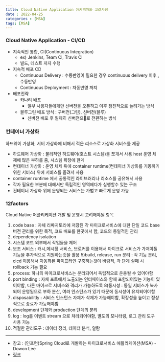 ```yaml
---
title: Cloud Native Application 아키텍처와 고려사항
date : 2022-04-25
categories : [MSA]
tags: [MSA]
---
```


### Cloud Native Application - CI/CD
* 지속적인 통합,  CI(Continuous Integration)
    * ex) Jenkins, Team CI, Travis CI
    * 빌드, 테스트 까지 수행
* 지속적 배포 CD
    * Continuous Delivery : 수동반영이 필요한 경우 continuous delivery 이후 , 수동반영
    * Continuous Deployment : 자동반영 까지
* 배포전략
    * 카나리 배포
        * 일부 사용자들에게만 신버전을 오픈하고 이후 점진적으로 늘려가는 방식
    * 블루그린 배포 방식 : 구버전(그린), 신버전(블루)
        * 신버전 배포 후 일제히 신버전으로 전환하는 방식

### 컨테이너 가상화
하드웨어 가상화, 서버 가상화에 비해서 적은 리소스로 가상화 서비스를 제공
* 하드웨어 가상화 : 물리적인 하드웨어(호스트 시스템)을 쪼개서 사용 host 운영 체제에 많은 부하를 줌, 시스템 확장에 한계
* 컨테이너 가상화 : 운영 체제 위에 container runtime(컨테이너 가상화를 기동하기 위한 서비스) 위에 서비스를 올려서 사용
* container runtime 에서 공통적인 라이브러리나 리소스를 공유해서 사용
* 각자 필요한 부분에 대해서만 독립적인 영역에다가 실행할수 있는 구조
* 컨테이너 가상화 위에 운영되는 서비스는 가볍고 빠르게 운영 가능

### 12factors
Cloud Native 어플리케이션 개발 및 운영시 고려해야될 항목
1) code base : 자체 리파지토리에 저장된 각 마이크로서비스에 대한 단일 코드 base
   버전 관리를 위한 목적, 코드 배포를 한곳에서 함, 코드의 통일적인 관리
2) dependency isolation
3) 시스템 코드 외부에서 작업들을 제어
4) 보조 서비스 : 캐시,메시징 서비스, 브로커를 이용해서 마이크로 서비스가 가져야될 기능을 추가적으로 지원하는것을 활용
   5)build, release, run 분리 : 각 기능 분리, cicd 이용해서 자동화된 파이프라인 구축하는것이 바람직, 각 단계 실패 시 rollback 기능 필요
6) process: 하나의 마이크로서비스는 분리되어서 독립적으로 운용될 수 있어야함
7) port binding : 자체 포트에서 노출되는 인터페이스와 함께 포함되어있는 기능이 있어야함, 다른 마이크로 서비스와 격리가 가능하도록
   8)동시성 : 동일 서비스가 복사 되어 운영됨으로 부하 분산, 여러 인스턴스가 있기 때문에 동시성이 유지되어야함
9) disposabilitly : 서비스 인스턴스 자체가 삭제가 가능해야함, 확장성을 높이고 정상적으로 종료가 가능해야함
10) development 단계와 production 단계의 분리
11) log : log를 이벤트 stream 으로 처리되어야함, 별도의 모니터링, 로그 관리 도구 사용 가능
12) 적절한 관리도구 : 데이터 정리, 데이터 분석, 알람

***
* 참고 : (인프런)Spring Cloud로 개발하는 마이크로서비스 애플리케이션(MSA) - Dowon Lee
* [링크](https://inflearn.com/course/스프링-클라우드-마이크로서비스/dashboard)
